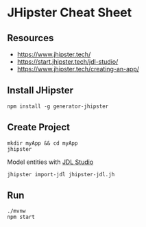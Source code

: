 # JHipster Cheat Sheet

## Resources
* https://www.jhipster.tech/
* https://start.jhipster.tech/jdl-studio/
* https://www.jhipster.tech/creating-an-app/

## Install JHipster
```
npm install -g generator-jhipster
```

## Create Project
```
mkdir myApp && cd myApp
jhipster
```
Model entities with [JDL Studio](https://start.jhipster.tech/jdl-studio/)
```
jhipster import-jdl jhipster-jdl.jh
```

## Run
```
./mvnw
npm start
```